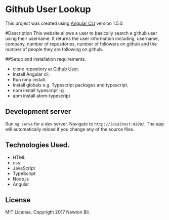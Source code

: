 # Github User Lookup

This project was created using [Angular CLI](https://github.com/angular/angular-cli) version 1.5.0.

#Description
This website allows a user to basically search a github user using their username. It returns the user information including, username, company, number of repositories, number of followers on github and the number of people they are following on github.

##Setup and installation requirements.
* clone repository at [Github User](https://github.com/NewtonBii/github-user).
* Install Angular cli.
* Run nmp install.
* Install globals e.g. Typescript packages and typescript.
* npm install typescript -g
* apm install atom-typescript

## Development server

Run `ng serve` for a dev server. Navigate to `http://localhost:4200/`. The app will automatically reload if you change any of the source files.

## Technologies Used.
* HTML
* css
* JavaScript
* TypeScript
* Node.js
* Angular

## License

MIT License. Copyright 2017 Newton Bii.
